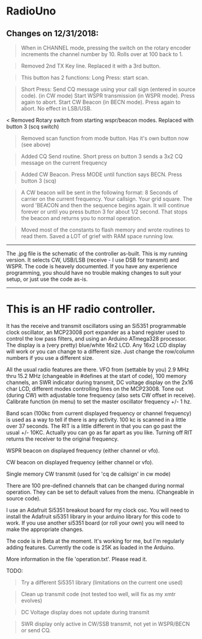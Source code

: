 # RadioUno

## Changes on 12/31/2018:

> When in CHANNEL mode, pressing the switch on the rotary encoder increments 
the channel number by 10. Rolls over at 100 back to 1.

> Removed 2nd TX Key line. Replaced it with a 3rd button.

> This button has 2 functions: 
Long Press: start scan. 

> Short Press: Send CQ message using your call sign (entered in source code). (in CW mode)
Start WSPR transmission (in WSPR mode). Press again to abort.
Start CW Beacon (in BECN mode). Press again to abort.
No effect in LSB/USB.

< Removed Rotary switch from starting wspr/beacon modes. Replaced with button 3 (scq switch)

> Removed scan function from mode button. Has it's own button now (see above)

> Added CQ Send routine. Short press on button 3 sends a 3x2 CQ message on the current frequency

> Added CW Beacon. Press MODE until function says BECN. Press button 3 (scq) 

> A CW beacon will be sent in the following format: 
8 Seconds of carrier on the current frequency. Your callsign. Your grid square. The word
'BEACON and then the sequence begins again. It will continue forever or until 
you press button 3 for about 1/2 second. That stops the 
beacon and returns you to normal operation.

> Moved most of the constants to flash memory and wrote routines to read them.
Saved a LOT of grief with RAM space running low.

------------------------------------------------------------------


The .jpg file is the schematic of the controller as-built. This is my running 
version. It selects CW, USB/LSB (receive - I use DSB for transmit) and WSPR. 
The code is heavely documented. If you have any experience programming, you 
should have no trouble making changes to suit your setup, or just use the code as-is.

------------------------------------------------------------------

# This is an HF radio controller. 
It has the receive and transmit oscillators
using an Si5351 programmable clock oscillator, an MCP23008 port expander as a 
band register used to control the low pass filters, and using an Arduino 
ATmega328 processor. The display is a (very pretty) blue/white 16x2 LCD. Any
16x2 LCD display will work or you can change to a different size. Just change
the row/column numbers if you use a different size.

All the usual radio features are there. VFO from (settable by you) 2.9 MHz thru
15.2 MHz (changeable in #defines at the start of code), 100 memory channels, 
an SWR indicator during transmit, DC voltage display on the 2x16 char LCD, different 
modes controlling lines on the MCP23008. Tone out (during CW) with adjustable tone 
frequency (also sets CW offset in receive). Calibrate function (in menu) to set the
master oscillator frequency +/- 1 hz.

Band scan (100kc from current displayed frequency or channel frequency) is used
as a way to tell if there is any activity. 100 kc is scanned in a little over 37 seconds.
The RIT is a little different in that you can go past the usual +/- 10KC. 
Actually you can go as far apart as you like. Turning off RIT returns the receiver to 
the original frequency.

WSPR beacon on displayed frequency (either channel or vfo).

CW beacon on displayed frequency (either channel or vfo).

Single memory CW transmit (used for 'cq de callsign' in cw mode)

There are 100 pre-defined channels that can be changed during normal operation. They can
be set to default values from the menu. (Changeable in source code).

I use an Adafruit Si5351 breakout board for my clock osc.
You will need to install the Adafruit si5351 library in your arduino
library for this code to work. If you use another si5351 board (or roll your own)
you will need to make the appropriate changes. 

The code is in Beta at the moment. It's working for me, but I'm regularly adding features.
Currently the code is 25K as loaded in the Arduino.

More information in the file 'operation.txt'. Please read it.

TODO: 
> Try a different Si5351 library (limitations on the current one used)

> Clean up transmit code (not tested too well, will fix as my xmtr evolves)

> DC Voltage display does not update during transmit

>SWR display only active in CW/SSB transmit, not yet in WSPR/BECN or send CQ.






